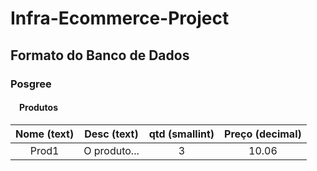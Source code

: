 # Infra-Ecommerce-Project

## Formato do Banco de Dados
### Posgree 

#### &emsp;Produtos 
| Nome (text) | Desc (text) | qtd (smallint) | Preço (decimal) | 
| :-: | :-: | :-: | :-: |
| Prod1 | O produto... | 3 | 10.06 |
